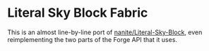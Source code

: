 # Literal Sky Block Fabric

This is an almost line-by-line port of [nanite/Literal-Sky-Block](https://github.com/nanite/Literal-Sky-Block), even reimplementing the two parts of the Forge API that it uses.
